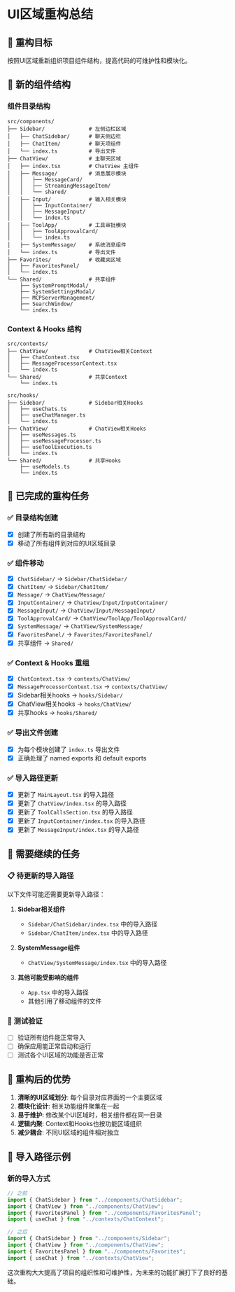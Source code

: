 # UI区域重构总结

## 🎯 重构目标
按照UI区域重新组织项目组件结构，提高代码的可维护性和模块化。

## 📁 新的组件结构

### 组件目录结构
```
src/components/
├── Sidebar/              # 左侧边栏区域
│   ├── ChatSidebar/      # 聊天侧边栏
│   ├── ChatItem/         # 聊天项组件
│   └── index.ts          # 导出文件
├── ChatView/             # 主聊天区域
│   ├── index.tsx         # ChatView 主组件
│   ├── Message/          # 消息展示模块
│   │   ├── MessageCard/
│   │   ├── StreamingMessageItem/
│   │   └── shared/
│   ├── Input/            # 输入相关模块
│   │   ├── InputContainer/
│   │   ├── MessageInput/
│   │   └── index.ts
│   ├── ToolApp/          # 工具审批模块
│   │   ├── ToolApprovalCard/
│   │   └── index.ts
│   ├── SystemMessage/    # 系统消息组件
│   └── index.ts          # 导出文件
├── Favorites/            # 收藏夹区域
│   ├── FavoritesPanel/
│   └── index.ts
└── Shared/               # 共享组件
    ├── SystemPromptModal/
    ├── SystemSettingsModal/
    ├── MCPServerManagement/
    ├── SearchWindow/
    └── index.ts
```

### Context & Hooks 结构
```
src/contexts/
├── ChatView/             # ChatView相关Context
│   ├── ChatContext.tsx
│   ├── MessageProcessorContext.tsx
│   └── index.ts
└── Shared/               # 共享Context
    └── index.ts

src/hooks/
├── Sidebar/              # Sidebar相关Hooks
│   ├── useChats.ts
│   ├── useChatManager.ts
│   └── index.ts
├── ChatView/             # ChatView相关Hooks
│   ├── useMessages.ts
│   ├── useMessageProcessor.ts
│   ├── useToolExecution.ts
│   └── index.ts
└── Shared/               # 共享Hooks
    ├── useModels.ts
    └── index.ts
```

## 🔧 已完成的重构任务

### ✅ 目录结构创建
- [x] 创建了所有新的目录结构
- [x] 移动了所有组件到对应的UI区域目录

### ✅ 组件移动
- [x] `ChatSidebar/` → `Sidebar/ChatSidebar/`
- [x] `ChatItem/` → `Sidebar/ChatItem/`
- [x] `Message/` → `ChatView/Message/`
- [x] `InputContainer/` → `ChatView/Input/InputContainer/`
- [x] `MessageInput/` → `ChatView/Input/MessageInput/`
- [x] `ToolApprovalCard/` → `ChatView/ToolApp/ToolApprovalCard/`
- [x] `SystemMessage/` → `ChatView/SystemMessage/`
- [x] `FavoritesPanel/` → `Favorites/FavoritesPanel/`
- [x] 共享组件 → `Shared/`

### ✅ Context & Hooks 重组
- [x] `ChatContext.tsx` → `contexts/ChatView/`
- [x] `MessageProcessorContext.tsx` → `contexts/ChatView/`
- [x] Sidebar相关hooks → `hooks/Sidebar/`
- [x] ChatView相关hooks → `hooks/ChatView/`
- [x] 共享hooks → `hooks/Shared/`

### ✅ 导出文件创建
- [x] 为每个模块创建了 `index.ts` 导出文件
- [x] 正确处理了 named exports 和 default exports

### ✅ 导入路径更新
- [x] 更新了 `MainLayout.tsx` 的导入路径
- [x] 更新了 `ChatView/index.tsx` 的导入路径
- [x] 更新了 `ToolCallsSection.tsx` 的导入路径
- [x] 更新了 `InputContainer/index.tsx` 的导入路径
- [x] 更新了 `MessageInput/index.tsx` 的导入路径

## 🔄 需要继续的任务

### 📋 待更新的导入路径
以下文件可能还需要更新导入路径：

1. **Sidebar相关组件**
   - `Sidebar/ChatSidebar/index.tsx` 中的导入路径
   - `Sidebar/ChatItem/index.tsx` 中的导入路径

2. **SystemMessage组件**
   - `ChatView/SystemMessage/index.tsx` 中的导入路径

3. **其他可能受影响的组件**
   - `App.tsx` 中的导入路径
   - 其他引用了移动组件的文件

### 🧪 测试验证
- [ ] 验证所有组件能正常导入
- [ ] 确保应用能正常启动和运行
- [ ] 测试各个UI区域的功能是否正常

## 🎨 重构后的优势

1. **清晰的UI区域划分**: 每个目录对应界面的一个主要区域
2. **模块化设计**: 相关功能组件聚集在一起
3. **易于维护**: 修改某个UI区域时，相关组件都在同一目录
4. **逻辑内聚**: Context和Hooks也按功能区域组织
5. **减少耦合**: 不同UI区域的组件相对独立

## 📝 导入路径示例

### 新的导入方式
```typescript
// 之前
import { ChatSidebar } from "../components/ChatSidebar";
import { ChatView } from "../components/ChatView";
import { FavoritesPanel } from "../components/FavoritesPanel";
import { useChat } from "../contexts/ChatContext";

// 之后
import { ChatSidebar } from "../components/Sidebar";
import { ChatView } from "../components/ChatView";
import { FavoritesPanel } from "../components/Favorites";
import { useChat } from "../contexts/ChatView";
```

这次重构大大提高了项目的组织性和可维护性，为未来的功能扩展打下了良好的基础。
